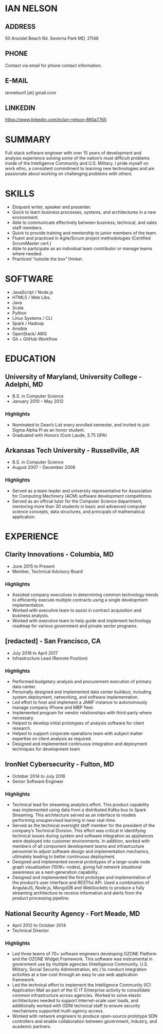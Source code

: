 # IAN NELSON

## ADDRESS

50 Arundel Beach Rd.
Severna Park MD, 21146

## PHONE

Contact via email for phone contact information.

## E-MAIL

iannelson1 [at] gmail.com

## LINKEDIN

https://www.linkedin.com/in/ian-nelson-860a7765

# SUMMARY

Full-stack software engineer with over 15 years of development and analysis experience solving some of the nation’s most difficult problems inside of the Intelligence Community and U.S. Military. I pride myself on work ethic, a consistent commitment to learning new technologies and am passionate about working on challenging problems with others.

# SKILLS

- Eloquent writer, speaker and presenter.
- Quick to learn business processes, systems, and architectures in a new environment.
- Able to communicate effectively between business, technical, and sales staff members.
- Quick to provide training and mentorship to junior members of the team.
- Fluent and practiced in Agile/Scrum project methodologies (Certified ScrumMaster cert.)
- Able to participate as an individual team contributor or manage teams where needed.
- Practiced “outside the box” thinker.

# SOFTWARE

- JavaScript / Node.js
- HTML5 / Web Libs.
- Java
- Scala
- Python
- Linux Systems / CLI
- Spark / Hadoop
- Ansible
- OpenStack/ AWS
- Git + GitHub Workflow

# EDUCATION

## University of Maryland, University College - Adelphi, MD

- B.S. in Computer Science
- January 2010 – May 2012

### Highlights

- Nominated to Dean’s List every enrolled semester, and invited to join Sigma Alpha Pi as an honor student.
- Graduated with Honors (Cum Laude, 3.75 GPA)

## Arkansas Tech University - Russellville, AR

- B.S. in Computer Science
- August 2007 – December 2008

### Highlights

- Served as a team leader and university representative for Association for Computing Machinery (ACM) software development competitions.
- Served as an official tutor for the Computer Science department, mentoring more than 30 students in basic and advanced computer science concepts, data structures, and principals of mathematical application.

# EXPERIENCE

## Clarity Innovations - Columbia, MD

- June 2015 to Present
- Member, Technical Advisory Board

### Highlights

- Assisted company executives in determining common technology trends to efficiently execute multiple contracts using a single development implementation.
- Worked with executive team to assist in contract acquisition and business analysis.
- Worked with executive team to help guide and implement technology roadmap for various government and private sector programs.

## [redacted] - San Francisco, CA

- July 2016 to April 2017
- Infrastructure Lead (Remote Position)

### Highlights

- Performed budgetary analysis and procurement execution of primary data center.
- Personally designed and implemented data center buildout, including system deployment, networking, and software implementation.
- Led effort to host and implement a JAMF instance to autonomously manage company iPhone and MBP fleet.
- Implemented program for vendor relationships with third-party where necessary.
- Helped to develop initial prototypes of analysis software for client research.
- Helped to support corporate operations team with subject matter expertise on client analysis as required.
- Designed and implemented continuous integration and deployment techniques for development team

## IronNet Cybersecurity - Fulton, MD

- October 2014 to July 2016
- Senior Software Engineer

### Highlights

- Technical lead for streaming analytics effort. This product capability was implemented using data from a distributed Kafka bus to Spark Streaming. This architecture served as an interface to models performing unsupervised learning in near real-time.
- Served as the technical oversight staff member for the president of the company’s Technical Division. This effort was critical in identifying technical issues during system and software integration as appliances were deployed into customer environments. In addition, worked with members of all component development teams and infrastructure personnel to adjust software design and implementation mechanics, ultimately leading to better continuous deployment.
- Designed and implemented several prototypes of a large-scale node graph visualization (100K+ nodes), giving full network situational awareness as a next-generation capability.
- Designed and implemented the first prototype and implementation of the product’s user interface and RESTful API. Used a combination of AngularJS, Node.js, MongoDB and WebSockets to produce a fully streaming architecture to receive information and alerts from the product processing pipeline.

## National Security Agency - Fort Meade, MD

- April 2012 to October 2014
- Technical Director

### Highlights

- Led three teams of 70+ software engineers developing OZONE Platform and the OZONE Widget Framework. This software was instrumental in government use by multiple agencies (Intelligence Community, U.S. Military, Social Security Administration, etc.) to conduct integration activities at a low-cost through an easy to use web application framework.
- Led the technical effort to implement the Intelligence Community (IC) Application Mall as part of the IC IT Enterprise activity to consolidate common infrastructure across agencies. Worked to solve elastic architectures needed to support Internet-scale user loads, and additionally worked with ODNI technical staff to ensure security mechanisms supported multi-agency access.
- Worked with network engineers to produce open-source prototype SDN controllers and enable collaboration between government, industry, and academic partners.
